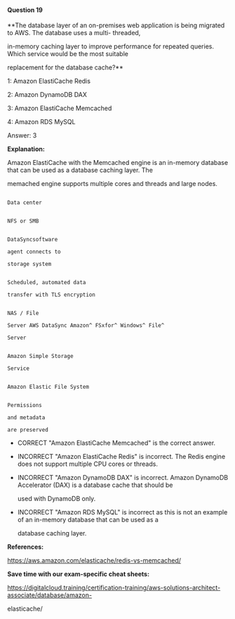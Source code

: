 #### Question  19


**The database layer of an on-premises web application is being migrated to AWS. The database uses a multi- threaded,

in-memory caching layer to improve performance for repeated queries. Which service would be the most suitable

replacement for the database cache?**


1: Amazon ElastiCache Redis


2: Amazon DynamoDB DAX


3: Amazon ElastiCache Memcached


4: Amazon RDS MySQL


Answer: 3


**Explanation:**


Amazon ElastiCache with the Memcached engine is an in-memory database that can be used as a database caching layer. The

memached engine supports multiple cores and threads and large nodes.


```

Data center

```


```

NFS or SMB

```


```

DataSyncsoftware

agent connects to

storage system

```


```

Scheduled, automated data

transfer with TLS encryption

```


```

NAS / File

Server AWS DataSync Amazon^ FSxfor^ Windows^ File^

Server

```


```

Amazon Simple Storage

Service

```


```

Amazon Elastic File System

```


```

Permissions

and metadata

are preserved

```


- CORRECT "Amazon ElastiCache Memcached" is the correct answer.


- INCORRECT "Amazon ElastiCache Redis" is incorrect. The Redis engine does not support multiple CPU cores or threads.


- INCORRECT "Amazon DynamoDB DAX" is incorrect. Amazon DynamoDB Accelerator (DAX) is a database cache that should be

  used with DynamoDB only.


- INCORRECT "Amazon RDS MySQL" is incorrect as this is not an example of an in-memory database that can be used as a

  database caching layer.


**References:**


https://aws.amazon.com/elasticache/redis-vs-memcached/


**Save time with our exam-specific cheat sheets:**


https://digitalcloud.training/certification-training/aws-solutions-architect-associate/database/amazon-

elasticache/

